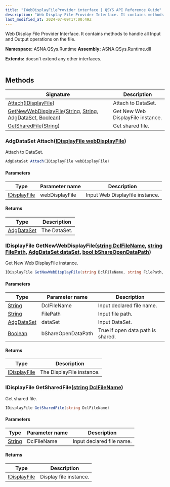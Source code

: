 ```yaml
---
title: "IWebDisplayFileProvider interface | QSYS API Reference Guide"
description: "Web Display File Provider Interface. It contains methods to handle all Input and Output operations on the file. "
last_modified_at: 2024-07-09T17:00:49Z
---
```


Web Display File Provider Interface. It contains methods to handle all Input and Output operations on the file.

**Namespace:** ASNA.QSys.Runtime
**Assembly:** ASNA.QSys.Runtime.dll

**Extends:** doesn't extend any other interfaces.
<br>
<br>

## Methods

| Signature | Description |
| --- | --- |
| [Attach](#adgdataset-attachidisplayfile-webdisplayfile)([IDisplayFile](/reference/expo/qsys-expo-model/i-display-file.html)) | Attach to DataSet. 
| [GetNewWebDisplayFile](#idisplayfile-getnewwebdisplayfilestring-dclfilename-string-filepath-adgdataset-dataset-bool-bshareopendatapath)([String](https://docs.microsoft.com/en-us/dotnet/api/system.string), [String](https://docs.microsoft.com/en-us/dotnet/api/system.string), [AdgDataSet](/reference/datagate/datagate-client/adg-data-set.html), [Boolean](https://docs.microsoft.com/en-us/dotnet/api/system.boolean)) | Get New Web DisplayFile instance.
| [GetSharedFile](#idisplayfile-getsharedfilestring-dclfilename)([String](https://docs.microsoft.com/en-us/dotnet/api/system.string)) | Get shared file.

### AdgDataSet Attach([IDisplayFile webDisplayFile](/reference/expo/qsys-expo-model/i-display-file.html))

Attach to DataSet. 

```cs
AdgDataSet Attach(IDisplayFile webDisplayFile)
```

#### Parameters

| Type | Parameter name | Description
| --- | --- | ---
| [IDisplayFile](/reference/expo/qsys-expo-model/i-display-file.html) | webDisplayFile | Input Web Displayfile instance.

#### Returns

| Type | Description
| --- | ---
| [AdgDataSet](/reference/datagate/datagate-client/adg-data-set.html) | The DataSet.

### IDisplayFile GetNewWebDisplayFile([string DclFileName](https://learn.microsoft.com/en-us/dotnet/api/system.string?view=net-8.0), [string FilePath](https://learn.microsoft.com/en-us/dotnet/api/system.string?view=net-8.0), [AdgDataSet dataSet](/reference/datagate/datagate-client/adg-data-set.html), [bool bShareOpenDataPath](https://docs.microsoft.com/en-us/dotnet/api/system.boolean))

Get New Web DisplayFile instance.

```cs
IDisplayFile GetNewWebDisplayFile(string DclFileName, string FilePath, AdgDataSet dataSet, bool bShareOpenDataPath)
```

#### Parameters

| Type | Parameter name | Description
| --- | --- | ---
| [String](https://docs.microsoft.com/en-us/dotnet/api/system.string) | DclFileName | Input declared file name.
| [String](https://docs.microsoft.com/en-us/dotnet/api/system.string) | FilePath | Input file path.
| [AdgDataSet](/reference/datagate/datagate-client/adg-data-set.html) | dataSet | Input DataSet.
| [Boolean](https://docs.microsoft.com/en-us/dotnet/api/system.boolean) | bShareOpenDataPath | True if open data path is shared.

#### Returns

| Type | Description
| --- | ---
| [IDisplayFile](/reference/expo/qsys-expo-model/i-display-file.html) | The DisplayFile instance.

### IDisplayFile GetSharedFile([string DclFileName](https://learn.microsoft.com/en-us/dotnet/api/system.string?view=net-8.0))

Get shared file.

```cs
IDisplayFile GetSharedFile(string DclFileName)
```

#### Parameters

| Type | Parameter name | Description
| --- | --- | ---
| [String](https://docs.microsoft.com/en-us/dotnet/api/system.string) | DclFileName | Input declared file name.

#### Returns

| Type | Description
| --- | ---
| [IDisplayFile](/reference/expo/qsys-expo-model/i-display-file.html) | Display file instance.
